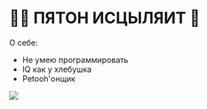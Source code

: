 <h1>🙏🏿 ПЯТОН ИСЦЫЛЯИТ 🐔</h1>
<p>О себе:</p>
<ul>
<li>Не умею программировать</li>
<li>IQ как у хлебушка</li>
<li>Petooh'онщик</li>
</ul>
<img src="https://media.discordapp.net/attachments/756506208520896594/956674026468675614/emojibest_com_AnimatedSticker.gif">
